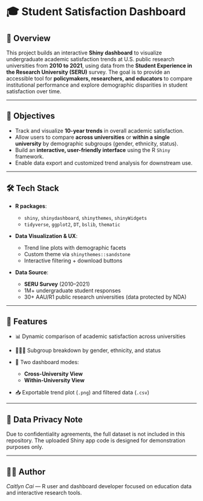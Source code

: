 # 🎓 Student Satisfaction Dashboard

## 📘 Overview

This project builds an interactive **Shiny dashboard** to visualize undergraduate academic satisfaction trends at U.S. public research universities from **2010 to 2021**, using data from the **Student Experience in the Research University (SERU)** survey. The goal is to provide an accessible tool for **policymakers, researchers, and educators** to compare institutional performance and explore demographic disparities in student satisfaction over time.

---

## 🎯 Objectives

* Track and visualize **10-year trends** in overall academic satisfaction.
* Allow users to compare **across universities** or **within a single university** by demographic subgroups (gender, ethnicity, status).
* Build an **interactive, user-friendly interface** using the R `Shiny` framework.
* Enable data export and customized trend analysis for downstream use.

---

## 🛠️ Tech Stack

* **R packages**:

  * `shiny`, `shinydashboard`, `shinythemes`, `shinyWidgets`
  * `tidyverse`, `ggplot2`, `DT`, `bslib`, `thematic`

* **Data Visualization & UX**:

  * Trend line plots with demographic facets
  * Custom theme via `shinythemes::sandstone`
  * Interactive filtering + download buttons

* **Data Source**:

  * **SERU Survey** (2010–2021)
  * 1M+ undergraduate student responses
  * 30+ AAU/R1 public research universities (data protected by NDA)

---

## 🧮 Features

* 📊 Dynamic comparison of academic satisfaction across universities
* 🧑‍🤝‍🧑 Subgroup breakdown by gender, ethnicity, and status
* 🧭 Two dashboard modes:

  * **Cross-University View**
  * **Within-University View**
* 📥 Exportable trend plot (`.png`) and filtered data (`.csv`)

---

## 🚫 Data Privacy Note

Due to confidentiality agreements, the full dataset is not included in this repository. The uploaded Shiny app code is designed for demonstration purposes only.

---

## 👩‍💻 Author

*Caitlyn Cai* — R user and dashboard developer focused on education data and interactive research tools.
